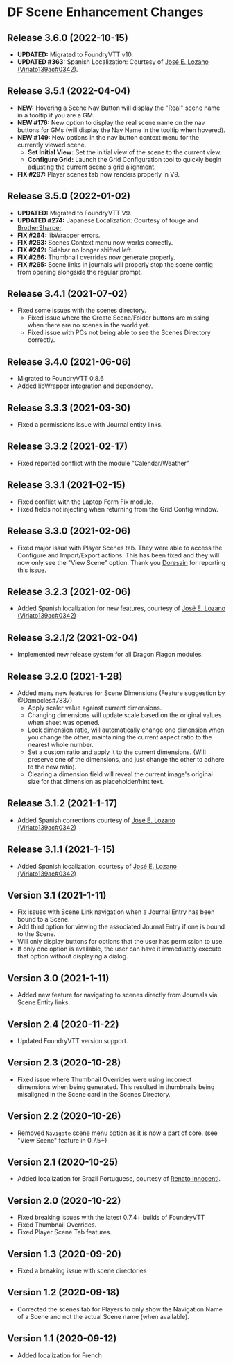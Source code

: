 # DF Scene Enhancement Changes

## Release 3.6.0 (2022-10-15)
- **UPDATED:** Migrated to FoundryVTT v10.
- **UPDATED #363:** Spanish Localization: Courtesy of [José E. Lozano (Viriato139ac#0342)](https://github.com/lozalojo).

## Release 3.5.1 (2022-04-04)
- **NEW:** Hovering a Scene Nav Button will display the "Real" scene name in a tooltip if you are a GM.
- **NEW #176:** New option to display the real scene name on the nav buttons for GMs (will display the Nav Name in the tooltip when hovered).
- **NEW #149:** New options in the nav button context menu for the currently viewed scene.
	- **Set Initial View:** Set the initial view of the scene to the current view.
	- **Configure Grid:** Launch the Grid Configuration tool to quickly begin adjusting the current scene's grid alignment.
- **FIX #297:** Player scenes tab now renders properly in V9.

## Release 3.5.0 (2022-01-02)
- **UPDATED:** Migrated to FoundryVTT V9.
- **UPDATED #274:** Japanese Localization: Courtesy of touge and [BrotherSharper](https://github.com/BrotherSharper).
- **FIX #264:** libWrapper errors.
- **FIX #263:** Scenes Context menu now works correctly.
- **FIX #242:** Sidebar no longer shifted left.
- **FIX #266:** Thumbnail overrides now generate properly.
- **FIX #265:** Scene links in journals will properly stop the scene config from opening alongside the regular prompt.

## Release 3.4.1 (2021-07-02)
- Fixed some issues with the scenes directory.
	- Fixed issue where the Create Scene/Folder buttons are missing when there are no scenes in the world yet.
	- Fixed issue with PCs not being able to see the Scenes Directory correctly.

## Release 3.4.0 (2021-06-06)
- Migrated to FoundryVTT 0.8.6
- Added libWrapper integration and dependency.

## Release 3.3.3 (2021-03-30)
- Fixed a permissions issue with Journal entity links.

## Release 3.3.2 (2021-02-17)
- Fixed reported conflict with the module "Calendar/Weather"

## Release 3.3.1 (2021-02-15)
- Fixed conflict with the Laptop Form Fix module.
- Fixed fields not injecting when returning from the Grid Config window.

## Release 3.3.0 (2021-02-06)
- Fixed major issue with Player Scenes tab. They were able to access the Configure and Import/Export actions. This has been fixed and they will now only see the "View Scene" option. Thank you [Doresain](https://github.com/Doresain) for reporting this issue.

## Release 3.2.3 (2021-02-06)
- Added Spanish localization for new features, courtesy of [José E. Lozano (Viriato139ac#0342)](https://github.com/lozalojo)

## Release 3.2.1/2 (2021-02-04)
- Implemented new release system for all Dragon Flagon modules.

## Release 3.2.0 (2021-1-28)
- Added many new features for Scene Dimensions (Feature suggestion by @Damocles#7837)
	- Apply scaler value against current dimensions.
	- Changing dimensions will update scale based on the original values when sheet was opened.
	- Lock dimension ratio, will automatically change one dimension when you change the other, maintaining the current aspect ratio to the nearest whole number.
	- Set a custom ratio and apply it to the current dimensions. (Will preserve one of the dimensions, and just change the other to adhere to the new ratio).
	- Clearing a dimension field will reveal the current image's original size for that dimension as placeholder/hint text.

## Release 3.1.2 (2021-1-17)
- Added Spanish corrections courtesy of [José E. Lozano (Viriato139ac#0342)](https://github.com/lozalojo)

## Release 3.1.1 (2021-1-15)

- Added Spanish localization, courtesy of [José E. Lozano (Viriato139ac#0342)](https://github.com/lozalojo)

## Version 3.1 (2021-1-11)
- Fix issues with Scene Link navigation when a Journal Entry has been bound to a Scene.
- Add third option for viewing the associated Journal Entry if one is bound to the Scene.
- Will only display buttons for options that the user has permission to use.
- If only one option is available, the user can have it immediately execute that option without displaying a dialog.

## Version 3.0 (2021-1-11)
- Added new feature for navigating to scenes directly from Journals via Scene Entity links.

## Version 2.4 (2020-11-22)
- Updated FoundryVTT version support.

## Version 2.3 (2020-10-28)
- Fixed issue where Thumbnail Overrides were using incorrect dimensions when being generated. This resulted in thumbnails being misaligned in the Scene card in the Scenes Directory.

## Version 2.2 (2020-10-26)
- Removed `Navigate` scene menu option as it is now a part of core. (see "View Scene" feature in 0.7.5+)

## Version 2.1 (2020-10-25)
- Added localization for Brazil Portuguese, courtesy of [Renato Innocenti](https://github.com/rinnocenti).

## Version 2.0 (2020-10-22)
- Fixed breaking issues with the latest 0.7.4+ builds of FoundryVTT
- Fixed Thumbnail Overrides.
- Fixed Player Scene Tab features.

## Version 1.3 (2020-09-20)
- Fixed a breaking issue with scene directories

## Version 1.2 (2020-09-18)
- Corrected the scenes tab for Players to only show the Navigation Name of a Scene and not the actual Scene name (when available).

## Version 1.1 (2020-09-12)
- Added localization for French
